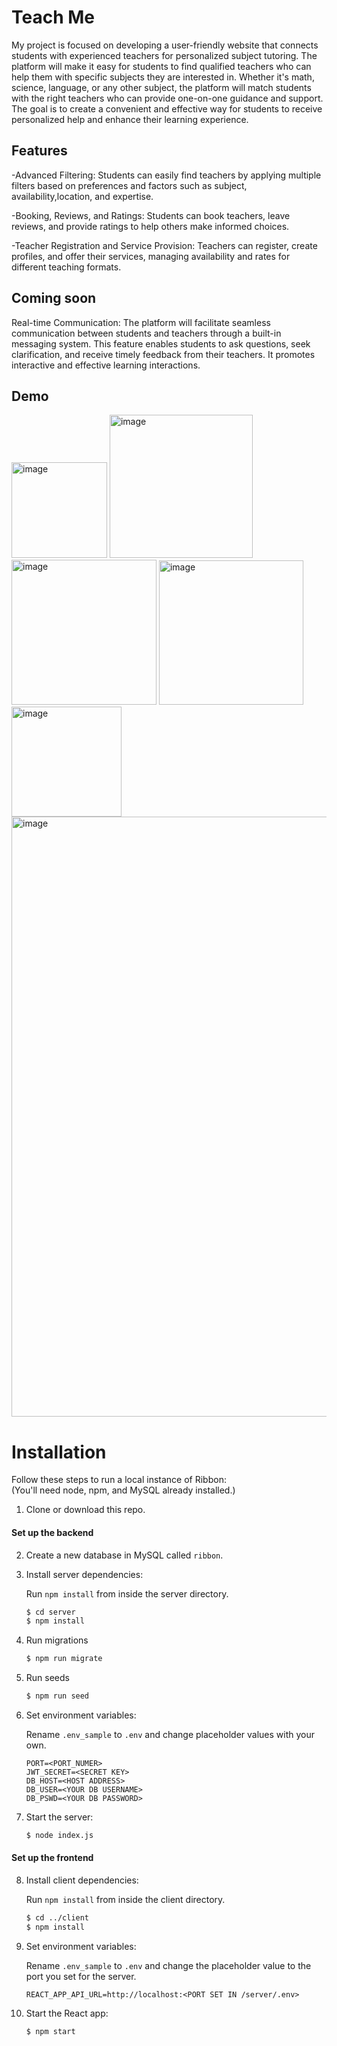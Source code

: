 # Teach Me

My project is focused on developing a user-friendly website that connects students with experienced teachers for personalized subject tutoring. The platform will make it easy for students to find qualified teachers who can help them with specific subjects they are interested in. Whether it's math, science, language, or any other subject, the platform will match students with the right teachers who can provide one-on-one guidance and support. The goal is to create a convenient and effective way for students to receive personalized help and enhance their learning experience.

## Features

-Advanced Filtering: Students can easily find teachers by applying multiple filters based on preferences and factors such as subject, availability,location, and expertise.

-Booking, Reviews, and Ratings: Students can book teachers, leave reviews, and provide ratings to help others make informed choices.

-Teacher Registration and Service Provision: Teachers can register, create profiles, and offer their services, managing availability and rates for different teaching formats.

## Coming soon

Real-time Communication: The platform will facilitate seamless communication between students and teachers through a built-in messaging system. This feature enables students to ask questions, seek clarification, and receive timely feedback from their teachers. It promotes interactive and effective learning interactions.

## Demo

<img width="153" alt="image" src="https://github.com/aiamakhruka/TeachMe-Server/assets/111688154/6228a3ce-719a-495e-8e10-91fb94b01555">
<img width="229" alt="image" src="https://github.com/aiamakhruka/TeachMe-Server/assets/111688154/a4ba2070-27f0-4615-832d-941330148abb">

<img width="232" alt="image" src="https://github.com/aiamakhruka/TeachMe-Server/assets/111688154/af617318-4eb8-48f3-b653-52e30ac6e980">

<img width="231" alt="image" src="https://github.com/aiamakhruka/TeachMe-Server/assets/111688154/a980e054-a003-4f96-97b2-d8e5a6db89e5">

<img width="176" alt="image" src="https://github.com/aiamakhruka/TeachMe-Server/assets/111688154/813acc11-89c3-406f-9ff9-b3ecc8069b36">

<img width="960" alt="image" src="https://github.com/aiamakhruka/TeachMe-Server/assets/111688154/f952261a-3a64-48a1-9f90-6cb7edc5d739">

# Installation

Follow these steps to run a local instance of Ribbon:  
(You'll need node, npm, and MySQL already installed.)

1. Clone or download this repo.

#### Set up the backend

2. Create a new database in MySQL called `ribbon`.
3. Install server dependencies:

   Run `npm install` from inside the server directory.

   ```bash
   $ cd server
   $ npm install
   ```

4. Run migrations
   ```bash
   $ npm run migrate
   ```
5. Run seeds
   ```bash
   $ npm run seed
   ```
6. Set environment variables:

   Rename `.env_sample` to `.env` and change placeholder values with your own.

   ```shell
   PORT=<PORT_NUMER>
   JWT_SECRET=<SECRET KEY>
   DB_HOST=<HOST ADDRESS>
   DB_USER=<YOUR DB USERNAME>
   DB_PSWD=<YOUR DB PASSWORD>
   ```

7. Start the server:
   ```bash
   $ node index.js
   ```

#### Set up the frontend

8. Install client dependencies:

   Run `npm install` from inside the client directory.

   ```bash
   $ cd ../client
   $ npm install
   ```

9. Set environment variables:

   Rename `.env_sample` to `.env` and change the placeholder value to the port you set for the server.

   ```shell
   REACT_APP_API_URL=http://localhost:<PORT SET IN /server/.env>
   ```

10. Start the React app:
    ```bash
    $ npm start
    ```
